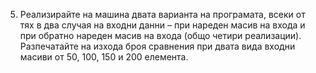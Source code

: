 5. Реализирайте на машина двата варианта на програмата, всеки от тях в два случая на
входни данни – при нареден масив на входа и при обратно нареден масив на входа
(общо четири реализации). Разпечатайте на изхода броя сравнения при двата вида
входни масиви от 50, 100, 150 и 200 елемента.
